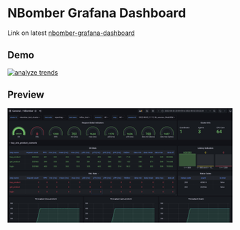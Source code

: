 # NBomber Grafana Dashboard

Link on latest [nbomber-grafana-dashboard](https://github.com/PragmaticFlow/NBomber.Grafana/blob/main/nbomber-grafana-dashboard.json)

## Demo
[![analyze trends](https://img.youtube.com/vi/TdigIyZSp88/0.jpg)](https://youtu.be/TdigIyZSp88)

## Preview
![analyze trends](https://github.com/PragmaticFlow/NBomber.Grafana/blob/main/assets/dashboard_example.jpg)
